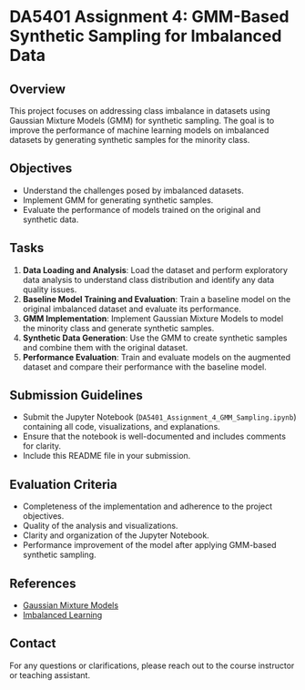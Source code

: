 # DA5401 Assignment 4: GMM-Based Synthetic Sampling for Imbalanced Data

## Overview
This project focuses on addressing class imbalance in datasets using Gaussian Mixture Models (GMM) for synthetic sampling. The goal is to improve the performance of machine learning models on imbalanced datasets by generating synthetic samples for the minority class.

## Objectives
- Understand the challenges posed by imbalanced datasets.
- Implement GMM for generating synthetic samples.
- Evaluate the performance of models trained on the original and synthetic data.

## Tasks
1. **Data Loading and Analysis**: Load the dataset and perform exploratory data analysis to understand class distribution and identify any data quality issues.
2. **Baseline Model Training and Evaluation**: Train a baseline model on the original imbalanced dataset and evaluate its performance.
3. **GMM Implementation**: Implement Gaussian Mixture Models to model the minority class and generate synthetic samples.
4. **Synthetic Data Generation**: Use the GMM to create synthetic samples and combine them with the original dataset.
5. **Performance Evaluation**: Train and evaluate models on the augmented dataset and compare their performance with the baseline model.

## Submission Guidelines
- Submit the Jupyter Notebook (`DA5401_Assignment_4_GMM_Sampling.ipynb`) containing all code, visualizations, and explanations.
- Ensure that the notebook is well-documented and includes comments for clarity.
- Include this README file in your submission.

## Evaluation Criteria
- Completeness of the implementation and adherence to the project objectives.
- Quality of the analysis and visualizations.
- Clarity and organization of the Jupyter Notebook.
- Performance improvement of the model after applying GMM-based synthetic sampling.

## References
- [Gaussian Mixture Models](https://en.wikipedia.org/wiki/Gaussian_mixture_model)
- [Imbalanced Learning](https://www.oreilly.com/library/view/imbalanced-learning/9781119610080/)

## Contact
For any questions or clarifications, please reach out to the course instructor or teaching assistant.